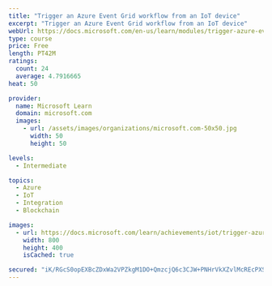 ```yaml
---
title: "Trigger an Azure Event Grid workflow from an IoT device"
excerpt: "Trigger an Azure Event Grid workflow from an IoT device"
webUrl: https://docs.microsoft.com/en-us/learn/modules/trigger-azure-event-grid-workflow-iot-device/
type: course
price: Free
length: PT42M
ratings:
  count: 24
  average: 4.7916665
heat: 50

provider:
  name: Microsoft Learn
  domain: microsoft.com
  images:
    - url: /assets/images/organizations/microsoft.com-50x50.jpg
      width: 50
      height: 50

levels:
  - Intermediate

topics:
  - Azure
  - IoT
  - Integration
  - Blockchain

images:
  - url: https://docs.microsoft.com/learn/achievements/iot/trigger-azure-event-grid-workflow-iot-device-social.png
    width: 800
    height: 400
    isCached: true

secured: "iK/RGcS0opEXBcZDxWa2VPZkgM1DO+QmzcjQ6c3CJW+PNHrVkXZvlMcREcPXSsNB3ftGpcbRYTlLaEC5Dtdlw6cgCLmKhWR0AtNI4Egc+vryZuTp0BxcsjsYOgEquXXakktPM3U43wj7b5Pi/KpsqYT5YgX1WDq2IfSPWdwCaymV2ZLv2EJ0SSzdHdDp+9dLpLs0KvZCSMAW0dcmMi29aS7XDUwZlyd4akfsHltZCHKg/KGj84MOP2ql/gZrCbGPk+1OoB/XNvWjQej8e8jRu+6ZkdH0LBG8StfrzO0V0QMmx1TIG9/m58bsczLx5SjlOr0rtQSjUdRk198YjINcTm1rdYGlp18aj8gD+q2M5k9AgsL9V6jAWAJPU4or+F97wSiLksZGMhqkpST7OQgwnPeYL6uqeHzd8Ek7XeW+7Mw=;LHAJhZAjUPVcnAtnvg7xGQ=="
---
```



